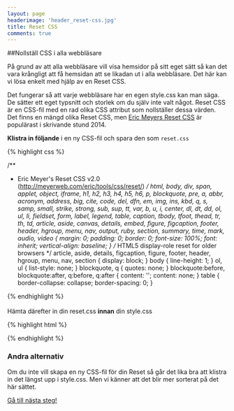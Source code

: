 ```yaml
---
layout: page
headerimage: 'header_reset-css.jpg'
title: Reset CSS
comments: true
---
```



##Nollställ CSS i alla webbläsare

<p class="preamble">På grund av att alla webbläsare vill visa hemsidor på sitt eget sätt så kan det vara krångligt att få hemsidan att se likadan ut i alla webbläsare. Det här kan vi lösa enkelt med hjälp av en Reset CSS.</p>

Det fungerar så att varje webbläsare har en egen style.css kan man säga. De sätter ett eget typsnitt och storlek om du själv inte valt något. Reset CSS är en CSS-fil med en rad olika CSS attribut som nollställer dessa värden.  
Det finns en mängd olika Reset CSS, men <a href="http://meyerweb.com/eric/tools/css/reset/" target="_blank" alt="Eric Mayer Reset CSS">Eric Meyers Reset CSS</a> är populärast i skrivande stund 2014.  

<strong>Klistra in följande</strong> i en ny CSS-fil och spara den som ``reset.css``

{% highlight css %}

/**
 * Eric Meyer's Reset CSS v2.0 (http://meyerweb.com/eric/tools/css/reset/)
 */
html, body, div, span, applet, object, iframe,
h1, h2, h3, h4, h5, h6, p, blockquote, pre,
a, abbr, acronym, address, big, cite, code,
del, dfn, em, img, ins, kbd, q, s, samp,
small, strike, strong, sub, sup, tt, var,
b, u, i, center,
dl, dt, dd, ol, ul, li,
fieldset, form, label, legend,
table, caption, tbody, tfoot, thead, tr, th, td,
article, aside, canvas, details, embed, 
figure, figcaption, footer, header, hgroup, 
menu, nav, output, ruby, section, summary,
time, mark, audio, video {
	margin: 0;
	padding: 0;
	border: 0;
	font-size: 100%;
	font: inherit;
	vertical-align: baseline;
}
/* HTML5 display-role reset for older browsers */
article, aside, details, figcaption, figure, 
footer, header, hgroup, menu, nav, section {
	display: block;
}
body {
	line-height: 1;
}
ol, ul {
	list-style: none;
}
blockquote, q {
	quotes: none;
}
blockquote:before, blockquote:after,
q:before, q:after {
	content: '';
	content: none;
}
table {
	border-collapse: collapse;
	border-spacing: 0;
}

{% endhighlight %}  
<br/>
Hämta därefter in din reset.css <strong>innan</strong> din style.css

{% highlight html %}

<link rel="stylesheet" href="assets/reset.css">
<link rel="stylesheet" href="assets/style.css">

{% endhighlight %}

<div class="note box full-width">
  <h3>Andra alternativ</h3>
  <p>Om du inte vill skapa en ny CSS-fil för din Reset så går det lika bra att klistra in det längst upp i style.css. Men vi känner att det blir mer sorterat på det här sättet.</p>
</div>


<a class="btn btn-next" href="{{ site.url }}/webbdesign/css-farger">Gå till nästa steg!</a>
